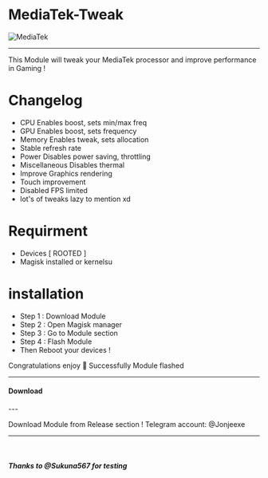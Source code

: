 # MediaTek-Tweak
![MediaTek](https://github.com/user-attachments/assets/bc7602f7-797e-4b34-b65c-315940b76583)

<div>

---

This Module will tweak your MediaTek processor and improve performance in Gaming !

# Changelog
- CPU Enables boost, sets min/max freq
- GPU Enables boost, sets frequency
- Memory Enables tweak, sets allocation
- Stable refresh rate
- Power Disables power saving, throttling
- Miscellaneous Disables thermal
- Improve Graphics rendering 
- Touch improvement
- Disabled FPS limited
- lot's of tweaks lazy to mention xd
  
# Requirment 
- Devices [ ROOTED ]
- Magisk installed or kernelsu
  
# installation 
- Step 1 : Download Module
- Step 2 : Open Magisk manager
- Step 3 : Go to Module section
- Step 4 : Flash Module
- Then Reboot your devices !

Congratulations enjoy 🎉 
Successfully Module flashed

---

</div>

<div>
<h4>Download </h4>
---

Download Module from Release section !
Telegram account: @Jonjeexe
  
---
  
</div>
<br>
<h5>Thanks to @Sukuna567 for testing </h5>
